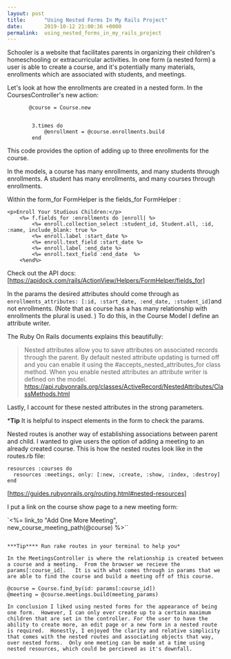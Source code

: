```yaml
---
layout: post
title:      "Using Nested Forms In My Rails Project"
date:       2019-10-12 21:00:36 +0000
permalink:  using_nested_forms_in_my_rails_project
---
```


Schooler is a website that facilitates parents in organizing their children's homeschooling or extracurricular activities.  In one form (a nested form) a user is able to create a course, and it's potentially many materials, enrollments which are associated with students, and meetings. 

Let's look at how the enrollments are created in a nested form.  In the CoursesController's new action:

```
       @course = Course.new
        
        
        3.times do
            @enrollment = @course.enrollments.build
        end 
```

This code provides the option of adding up to three enrollments for the course.  

In the models, a course has many enrollments, and many students through enrollments.  A student has many enrollments, and many courses through enrollments.   

Within the form_for FormHelper is the fields_for FormHelper :

```
<p>Enroll Your Studious Children:</p>
    <%= f.fields_for :enrollments do |enroll| %>
        <%= enroll.collection_select :student_id, Student.all, :id, :name, include_blank: true %>
        <%= enroll.label :start_date %>
        <%= enroll.text_field :start_date %>
        <%= enroll.label :end_date %>
        <%= enroll.text_field :end_date  %>
    <%end%>

```

Check out the API docs: [https://apidock.com/rails/ActionView/Helpers/FormHelper/fields_for]

In the params  the desired attributes should come through as  `enrollments_attributes: [:id, :start_date, :end_date, :student_id]`and not enrollments. (Note that as course has a has many relationship with enrollments the plural is used. )  To do this, in the Course Model I define an attribute writer.

The Ruby On Rails documents explains this beautifully:
> Nested attributes allow you to save attributes on associated records through the parent. By default nested attribute updating is turned off and you can enable it using the #accepts_nested_attributes_for class method. When you enable nested attributes an attribute writer is defined on the model. https://api.rubyonrails.org/classes/ActiveRecord/NestedAttributes/ClassMethods.html

Lastly, I account for these nested attributes in the strong parameters. 

***Tip** It is helpful to inspect elements in the form to check the params.

Nested routes is another way of establishing associations between parent and child.  I wanted to give users the option of adding a meeting to an already created course.  This is how the nested routes look like in the routes.rb file:
```
resources :courses do 
  resources :meetings, only: [:new, :create, :show, :index, :destroy]
end

```

[https://guides.rubyonrails.org/routing.html#nested-resources]

I put a link on the course show page to a new meeting form:

`<%= link_to "Add One More Meeting", new_course_meeting_path(@course) %>``

```

***Tip**** Run rake routes in your terminal to help you*

In the MeetingsController is where the relationship is created between a course and a meeting.  From the browser we recieve the params[:course_id].   It is with what comes through in params that we are able to find the course and build a meeting off of this course.

@course = Course.find_by(id: params[:course_id])
@meeting = @course.meetings.build(meeting_params)

In conclusion I liked using nested forms for the appearance of being one form.  However, I can only ever create up to a certain maximum children that are set in the controller. For the user to have the ability to create more, an edit page or a new form in a nested route is required.  Honestly, I enjoyed the clarity and relative simplicity that comes with the nested routes and associating objects that way, over nested forms.  Only one meeting can be made at a time using nested resources, which could be percieved as it's downfall. 








